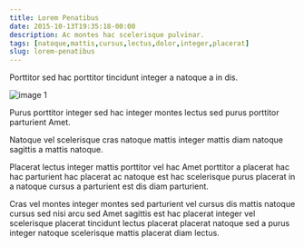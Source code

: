 ```yaml
---
title: Lorem Penatibus
date: 2015-10-13T19:35:18-00:00
description: Ac montes hac scelerisque pulvinar.
tags: [natoque,mattis,cursus,lectus,dolor,integer,placerat]
slug: lorem-penatibus
---
```


Porttitor sed hac porttitor tincidunt integer a natoque a in dis.

![image 1](/images/image-01.jpg)

Purus porttitor integer sed hac integer montes lectus sed purus
porttitor parturient Amet.

Natoque vel scelerisque cras natoque mattis integer mattis diam
natoque sagittis a mattis natoque.

Placerat lectus integer mattis porttitor vel hac Amet porttitor a
placerat hac hac parturient hac placerat ac natoque est hac
scelerisque purus placerat in a natoque cursus a parturient est dis
diam parturient.

Cras vel montes integer montes sed parturient vel cursus dis mattis
natoque cursus sed nisi arcu sed Amet sagittis est hac placerat
integer vel scelerisque placerat tincidunt lectus placerat placerat
natoque sed a purus integer natoque scelerisque mattis placerat diam
lectus.

